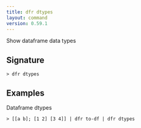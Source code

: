 ```yaml
---
title: dfr dtypes
layout: command
version: 0.59.1
---
```


Show dataframe data types

## Signature

```> dfr dtypes ```

## Examples

Dataframe dtypes
```shell
> [[a b]; [1 2] [3 4]] | dfr to-df | dfr dtypes
```
